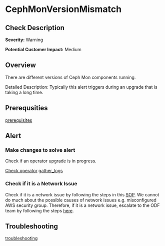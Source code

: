 
CephMonVersionMismatch
======================

Check Description
-----------------

**Severity:** Warning

**Potential Customer Impact:** Medium

Overview
--------

There are different versions of Ceph Mon components running.

Detailed Description: Typically this alert triggers during an upgrade that is taking a long time.

Prerequsities
-------------

[prerequisites](helpers/prerequisites.md)

Alert
-----

### Make changes to solve alert

Check if an operator upgrade is in progress.

[Check operator](helpers/check_operator.md) [gather_logs](helpers/gather_logs.md)

### Check if it is a Network Issue
Check if it is a network issue by following the steps in this [SOP](check-ceph-network-connectivity.md). 
We cannot do much about the possible causes of network issues e.g. misconfigured AWS security group. Therefore, if it 
is a network issue, escalate to the ODF team by following the steps [here](sre-to-engineering-escalation.md#procedure).

Troubleshooting
---------------

[troubleshooting](helpers/troubleshooting.md)

